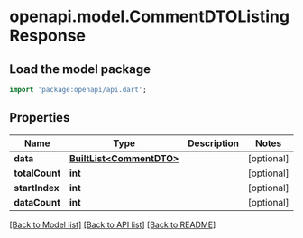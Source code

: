 # openapi.model.CommentDTOListingResponse

## Load the model package
```dart
import 'package:openapi/api.dart';
```

## Properties
Name | Type | Description | Notes
------------ | ------------- | ------------- | -------------
**data** | [**BuiltList&lt;CommentDTO&gt;**](CommentDTO.md) |  | [optional] 
**totalCount** | **int** |  | [optional] 
**startIndex** | **int** |  | [optional] 
**dataCount** | **int** |  | [optional] 

[[Back to Model list]](../README.md#documentation-for-models) [[Back to API list]](../README.md#documentation-for-api-endpoints) [[Back to README]](../README.md)


